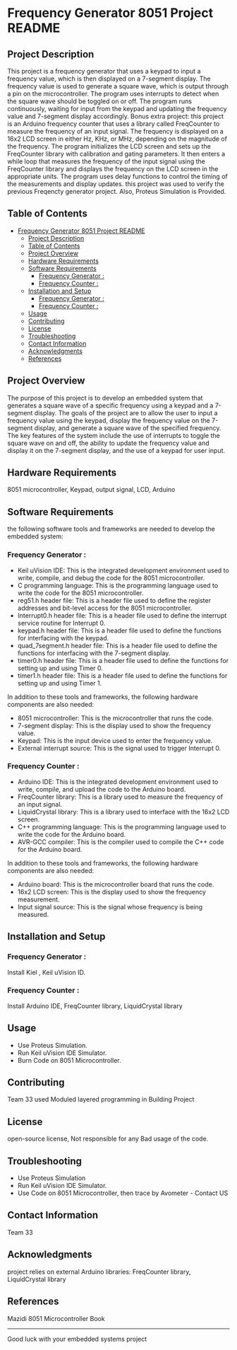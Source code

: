 # Frequency Generator 8051 Project README

## Project Description
This project is a frequency generator that uses a keypad to input a frequency value, which is then displayed on a 7-segment display. The frequency value is used to generate a square wave, which is output through a pin on the microcontroller. The program uses interrupts to detect when the square wave should be toggled on or off. The program runs continuously, waiting for input from the keypad and updating the frequency value and 7-segment display accordingly.
Bonus extra project:
this project is an Arduino frequency counter that uses a library called FreqCounter to measure the frequency of an input signal. The frequency is displayed on a 16x2 LCD screen in either Hz, KHz, or MHz, depending on the magnitude of the frequency. The program initializes the LCD screen and sets up the FreqCounter library with calibration and gating parameters. It then enters a while loop that measures the frequency of the input signal using the FreqCounter library and displays the frequency on the LCD screen in the appropriate units. The program uses delay functions to control the timing of the measurements and display updates. this project was used to verify the previous Freqencty generator project. 
Also, Proteus Simulation is Provided. 
## Table of Contents
- [Frequency Generator 8051 Project README](#frequency-generator-8051-project-readme)
  - [Project Description](#project-description)
  - [Table of Contents](#table-of-contents)
  - [Project Overview](#project-overview)
  - [Hardware Requirements](#hardware-requirements)
  - [Software Requirements](#software-requirements)
    - [Frequency Generator :](#frequency-generator-)
    - [Frequency Counter :](#frequency-counter-)
  - [Installation and Setup](#installation-and-setup)
    - [Frequency Generator :](#frequency-generator--1)
    - [Frequency Counter :](#frequency-counter--1)
  - [Usage](#usage)
  - [Contributing](#contributing)
  - [License](#license)
  - [Troubleshooting](#troubleshooting)
  - [Contact Information](#contact-information)
  - [Acknowledgments](#acknowledgments)
  - [References](#references)

## Project Overview
The purpose of this project is to develop an embedded system that generates a square wave of a specific frequency using a keypad and a 7-segment display. The goals of the project are to allow the user to input a frequency value using the keypad, display the frequency value on the 7-segment display, and generate a square wave of the specified frequency. The key features of the system include the use of interrupts to toggle the square wave on and off, the ability to update the frequency value and display it on the 7-segment display, and the use of a keypad for user input.

## Hardware Requirements
8051 microcontroller, Keypad, output signal, LCD, Arduino 

## Software Requirements
the following software tools and frameworks are needed to develop the embedded system:

### Frequency Generator :

- Keil uVision IDE: This is the integrated development environment used to write, compile, and debug the code for the 8051 microcontroller.
- C programming language: This is the programming language used to write the code for the 8051 microcontroller.
- reg51.h header file: This is a header file used to define the register addresses and bit-level access for the 8051 microcontroller.
- Interrupt0.h header file: This is a header file used to define the interrupt service routine for Interrupt 0.
- keypad.h header file: This is a header file used to define the functions for interfacing with the keypad.
- quad_7segment.h header file: This is a header file used to define the functions for interfacing with the 7-segment display.
- timer0.h header file: This is a header file used to define the functions for setting up and using Timer 0.
- timer1.h header file: This is a header file used to define the functions for setting up and using Timer 1.

In addition to these tools and frameworks, the following hardware components are also needed:

- 8051 microcontroller: This is the microcontroller that runs the code.
- 7-segment display: This is the display used to show the frequency value.
- Keypad: This is the input device used to enter the frequency value.
- External interrupt source: This is the signal used to trigger Interrupt 0.
### Frequency Counter :

- Arduino IDE: This is the integrated development environment used to write, compile, and upload the code to the Arduino board.
- FreqCounter library: This is a library used to measure the frequency of an input signal.
- LiquidCrystal library: This is a library used to interface with the 16x2 LCD screen.
- C++ programming language: This is the programming language used to write the code for the Arduino board.
- AVR-GCC compiler: This is the compiler used to compile the C++ code for the Arduino board.

In addition to these tools and frameworks, the following hardware components are also needed:

- Arduino board: This is the microcontroller board that runs the code.
- 16x2 LCD screen: This is the display used to show the frequency measurement.
- Input signal source: This is the signal whose frequency is being measured.
## Installation and Setup
### Frequency Generator :
Install Kiel , Keil uVision ID.
### Frequency Counter :
Install Arduino IDE, FreqCounter library, LiquidCrystal library
## Usage
- Use Proteus Simulation.
- Run Keil uVision IDE Simulator.
- Burn Code on 8051 Microcontroller.

## Contributing
Team 33 used Moduled layered programming  in Building Project 

## License
open-source license, Not responsible for any Bad usage of the code.

## Troubleshooting
- Use Proteus Simulation
- Run Keil uVision IDE Simulator.
- Use Code on 8051 Microcontroller, then trace by Avometer - Contact US 

## Contact Information
Team 33

## Acknowledgments
 project relies on external Arduino libraries: FreqCounter library, LiquidCrystal library

## References
Mazidi 8051 Microcontroller Book

---

Good luck with your embedded systems project